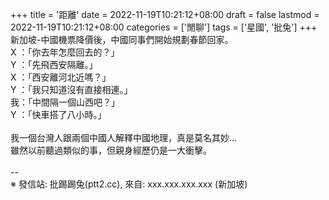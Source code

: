 +++
title = '距離'
date = 2022-11-19T10:21:12+08:00
draft = false
lastmod = 2022-11-19T10:21:12+08:00
categories = ['閒聊']
tags = ['星國', '批兔']
+++
新加坡-中國機票降價後，中國同事們開始規劃春節回家。<br>
X ：「你去年怎麼回去的？」<br>
Y ：「先飛西安隔離。」<br>
X ：「西安離河北近嗎？」<br>
Y ：「我只知道沒有直接相連。」<br>
我：「中間隔一個山西吧？」<br>
Y ：「快車搭了八小時。」<br>
<br>
我一個台灣人跟兩個中國人解釋中國地理，真是莫名其妙…<br>
雖然以前聽過類似的事，但親身經歷仍是一大衝擊。<br>
<br>
--<br>
※ 發信站: 批踢踢兔(ptt2.cc), 來自: xxx.xxx.xxx.xxx (新加坡)<br>
